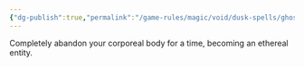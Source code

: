 ```yaml
---
{"dg-publish":true,"permalink":"/game-rules/magic/void/dusk-spells/ghostform/"}
---
```


Completely abandon your corporeal body for a time, becoming an ethereal entity.